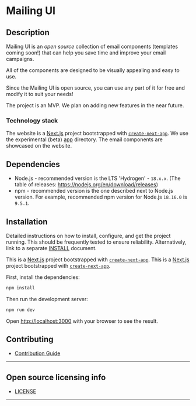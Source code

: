# Mailing UI

## Description

Mailing UI is an _open source_ collection of email components (templates coming soon!) that can help you save time and improve your email campaigns.

All of the components are designed to be visually appealing and easy to use.

Since the Mailing UI is open source, you can use any part of it for free and modify it to suit your needs!

The project is an MVP. We plan on adding new features in the near future.

### Technology stack

The website is a [Next.js](https://nextjs.org/) project bootstrapped with [`create-next-app`](https://github.com/vercel/next.js/tree/canary/packages/create-next-app). We use the experimental (beta) [app](https://beta.nextjs.org/docs/routing/defining-routes) directory. The email components are showcased on the website.

## Dependencies

- Node.js - recommended version is the LTS 'Hydrogen' - `18.x.x`. (The table of releases: https://nodejs.org/en/download/releases)
- npm - recommended version is the one described next to Node.js version. For example, recommended npm version for Node.js `18.16.0` is `9.5.1`.

## Installation

Detailed instructions on how to install, configure, and get the project running.
This should be frequently tested to ensure reliability. Alternatively, link to
a separate [INSTALL](INSTALL.md) document.

This is a [Next.js](https://nextjs.org/) project bootstrapped with [`create-next-app`](https://github.com/vercel/next.js/tree/canary/packages/create-next-app).
This is a [Next.js](https://nextjs.org/) project bootstrapped with [`create-next-app`](https://github.com/vercel/next.js/tree/canary/packages/create-next-app).

First, install the dependencies:

```bash
npm install
```

Then run the development server:

```bash
npm run dev
```

Open [http://localhost:3000](http://localhost:3000) with your browser to see the result.

## Contributing

- [Contribution Guide](contributing.md)

---

## Open source licensing info

- [LICENSE](LICENSE.md)

---
